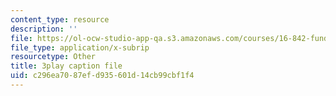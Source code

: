 ```yaml
---
content_type: resource
description: ''
file: https://ol-ocw-studio-app-qa.s3.amazonaws.com/courses/16-842-fundamentals-of-systems-engineering-fall-2015/c296ea7087efd935601d14cb99cbf1f4_b0VqqwHLqcI.srt
file_type: application/x-subrip
resourcetype: Other
title: 3play caption file
uid: c296ea70-87ef-d935-601d-14cb99cbf1f4
---
```

